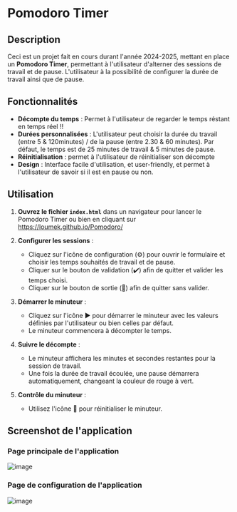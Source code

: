 # Pomodoro Timer

## Description

Ceci est un projet fait en cours durant l'année 2024-2025, mettant en place un **Pomodoro Timer**, permettant à l'utilisateur d'alterner des sessions de travail et de pause. L'utilisateur à la possibilité de configurer la durée de travail ainsi que de pause.

## Fonctionnalités

- **Décompte du temps** : Permet à l'utilisateur de regarder le temps réstant en temps réel !!
- **Durées personnalisées** : L'utilisateur peut choisir la durée du travail (entre 5 & 120minutes) / de la pause (entre 2.30 & 60 minutes). Par défaut, le temps est de 25 minutes de travail & 5 minutes de pause. 
- **Réinitialisation** : permet à l'utilisateur de réinitialiser son décompte
- **Design** : Interface facile d'utilisation, et user-friendly, et permet à l'utilisateur de savoir si il est en pause ou non.

## Utilisation

1. **Ouvrez le fichier `index.html`** dans un navigateur pour lancer le Pomodoro Timer ou bien en cliquant sur https://loumek.github.io/Pomodoro/
   
2. **Configurer les sessions** :
   - Cliquez sur l'icône de configuration (⚙️) pour ouvrir le formulaire et choisir les temps souhaités de travail et de pause.
   - Cliquer sur le bouton de validation (✔️) afin de quitter et valider les temps choisi.
   - Cliquer sur le bouton de sortie (🚪) afin de quitter sans valider.
   
3. **Démarrer le minuteur** :
   - Cliquez sur l'icône ▶️ pour démarrer le minuteur avec les valeurs définies par l'utilisateur ou bien celles par défaut.
   - Le minuteur commencera à décompter le temps.

4. **Suivre le décompte** :
   - Le minuteur affichera les minutes et secondes restantes pour la session de travail.
   - Une fois la durée de travail écoulée, une pause démarrera automatiquement, changeant la couleur de rouge à vert.
   
5. **Contrôle du minuteur** :
   - Utilisez l'icône 🔁 pour réinitialiser le minuteur.


## Screenshot de l'application
### Page principale de l'application
![image](https://github.com/user-attachments/assets/7734cbe9-4a2b-4fef-b99e-2c877b17f466)

### Page de configuration de l'application
![image](https://github.com/user-attachments/assets/d5ffd03f-25f6-4127-9f46-3c6dcfb3a503)

